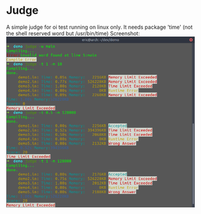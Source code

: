 # Judge
A simple judge for oi test running on linux only. 
It needs package 'time' (not the shell reserved word but /usr/bin/time)
Screenshot:
![](./screenshot/demo.png)
